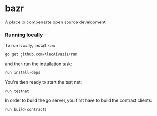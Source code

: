 # bazr

A place to compensate open source development

### Running locally

To run locally, install `run`: 

```bash
go get github.com/AlecAivazis/run
```
and then run the installation task:
```bash
run install-deps
```

You're then ready to start the test net:
```bash
run testnet
```

In order to build the go server, you first have to build the contract clients:
```
run build-contracts
```
